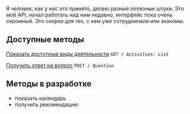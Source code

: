 Я человек, как у нас это принято, делаю разные полезные штуки. Это моё API, начал работать над ним недавно, интерфейс пока очень скромный. Это скорее для тех, с кем уже сотрудничали или знакомы.


## Доступные методы

[Показать доступные виды деятельности](https://github.com/DeadBlackBirdTrills/deadblackbirdtrills.github.io/wiki) 
`GET / Activities: List`

[Получить ответ на вопрос](https://t.me/konstantinfedorov) 
`POST / Question`


## Методы в разработке

* показать календарь
* получить рекомендацию
